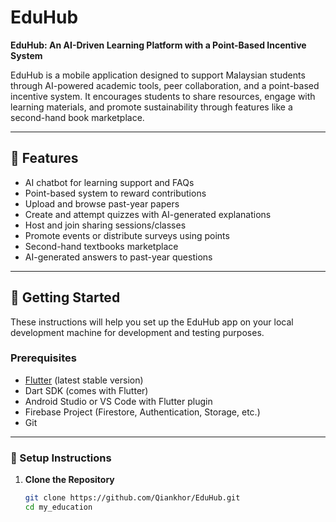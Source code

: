 # EduHub

**EduHub: An AI-Driven Learning Platform with a Point-Based Incentive System**

EduHub is a mobile application designed to support Malaysian students through AI-powered academic tools, peer collaboration, and a point-based incentive system. It encourages students to share resources, engage with learning materials, and promote sustainability through features like a second-hand book marketplace.

---

## 📱 Features

- AI chatbot for learning support and FAQs
- Point-based system to reward contributions
- Upload and browse past-year papers
- Create and attempt quizzes with AI-generated explanations
- Host and join sharing sessions/classes
- Promote events or distribute surveys using points
- Second-hand textbooks marketplace
- AI-generated answers to past-year questions

---

## 🚀 Getting Started

These instructions will help you set up the EduHub app on your local development machine for development and testing purposes.

### Prerequisites

- [Flutter](https://flutter.dev/docs/get-started/install) (latest stable version)
- Dart SDK (comes with Flutter)
- Android Studio or VS Code with Flutter plugin
- Firebase Project (Firestore, Authentication, Storage, etc.)
- Git

---

### 🔧 Setup Instructions

1. **Clone the Repository**

   ```bash
   git clone https://github.com/Qiankhor/EduHub.git
   cd my_education
